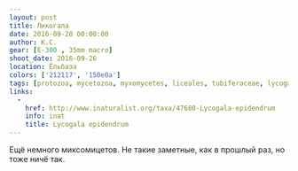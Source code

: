 ```yaml
---
layout: post
title: Ликогала
date: 2016-09-28 00:00:00
author: К.С.
gear: [E-300 , 35mm macro]
shoot_date: 2016-09-26
location: Ёльбаза
colors: ['212117', '150e0a']
tags: [protozoa, mycetozoa, myxomycetes, liceales, tubiferaceae, lycogala, lycogala epidendrum]
links:
  -
    href: http://www.inaturalist.org/taxa/47680-Lycogala-epidendrum
    info: inat
    title: Lycogala epidendrum
---
```


Ещё немного миксомицетов. Не такие заметные, как в прошлый раз, но тоже ничё так.

